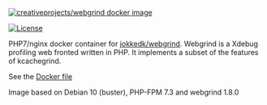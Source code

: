 [![creativeprojects/webgrind docker image](http://dockeri.co/image/creativeprojects/webgrind)](https://registry.hub.docker.com/u/creativeprojects/webgrind/)

[![License](https://img.shields.io/:license-mit-blue.svg?style=flat-square)](http://badges.mit-license.org)

PHP7/nginx docker container for [jokkedk/webgrind](https://github.com/jokkedk/webgrind).
Webgrind is a Xdebug profiling web fronted written in PHP. It implements a subset of the features of kcachegrind.

See the [Docker file](https://github.com/creativeprojects/webgrind.docker/blob/master/Dockerfile)

Image based on Debian 10 (buster), PHP-FPM 7.3 and webgrind 1.8.0
